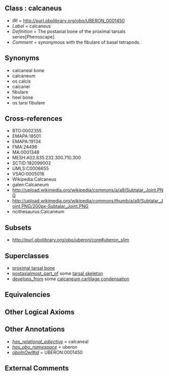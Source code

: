 
## Class : calcaneus

 * *IRI* = http://purl.obolibrary.org/obo/UBERON_0001450
 * *Label* = calcaneus
 * *Definition* = The postaxial bone of the proximal tarsals series[Phenoscape].
 * *Comment* = synonymous with the fibulare of basal tetrapods.

## Synonyms

 * calcaneal bone
 * calcaneum
 * os calcis
 * calcanei
 * fibulare
 * heel bone
 * os tarsi fibulare

## Cross-references

 * BTO:0002355
 * EMAPA:18501
 * EMAPA:19134
 * FMA:24496
 * MA:0001348
 * MESH:A02.835.232.300.710.300
 * SCTID:182099002
 * UMLS:C0006655
 * VSAO:0005016
 * Wikipedia:Calcaneus
 * galen:Calcaneum
 * http://upload.wikimedia.org/wikipedia/commons/a/a9/Subtalar_Joint.PNG
 * http://upload.wikimedia.org/wikipedia/commons/thumb/a/a9/Subtalar_Joint.PNG/200px-Subtalar_Joint.PNG
 * ncithesaurus:Calcaneum

## Subsets

 * http://purl.obolibrary.org/obo/uberon/core#uberon_slim

## Superclasses

 * [proximal tarsal bone](../../UBERON/79/UBERON_0011679.md)
 * [postaxialmost_part_of](../../BSPO/15/BSPO_0001115.md) some [tarsal skeleton](../../UBERON/79/UBERON_0009879.md)
 * [develops_from](../../RO/02/RO_0002202.md) some [calcaneum cartilage condensation](../../UBERON/42/UBERON_0010842.md)

## Equivalencies


## Other Logical Axioms


## Other Annotations

 * *[has_relational_adjective](../../UBPROP/07/UBPROP_0000007.md)* = calcaneal
 * *[has_obo_namespace](../../ce/oboInOwl#hasOBONamespace.md)* = uberon
 * *[oboInOwl#id](../../id/oboInOwl#id.md)* = UBERON:0001450

## External Comments

